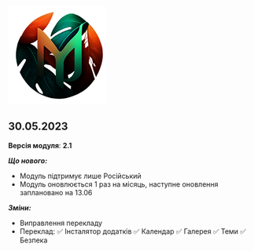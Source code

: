 
<img src="https://raw.githubusercontent.com/kazhemons/CNtoRU/main/img/Logo.png">

## 30.05.2023 ##

**Версія модуля**: **2.1**

***Що нового:***
- Модуль підтримує лише Російський
- Модуль оновлюється 1 раз на місяць, наступне оновлення заплановано на 13.06

***Зміни:***
- Виправлення перекладу
- Переклад:
  ✅ Інсталятор додатків
  ✅ Календар
  ✅ Галерея
  ✅ Теми
  ✅ Безпека

